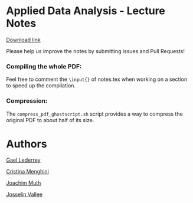 # Applied Data Analysis - Lecture Notes

[Download link](https://github.com/ADAEPFL/Notes/raw/master/notes.pdf)

Please help us improve the notes by submitting issues and Pull Requests!


### Compiling the whole PDF:

Feel free to comment the ```\input{}``` of notes.tex when working on a section to speed up the compilation.

### Compression:

The ```compress_pdf_ghostscript.sh``` script provides a way to compress the original PDF to about half of its size.

# Authors
[Gael Lederrey](https://github.com/glederrey)

[Cristina Menghini](https://github.com/CriMenghini)

[Joachim Muth](https://github.com/jmuth)

[Josselin Vallee](https://github.com/Josselin-Vallee)
